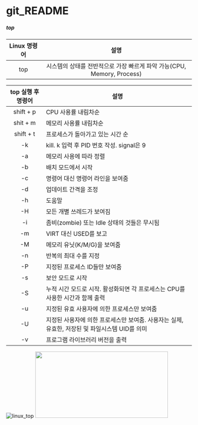 # git_README

##### top

|Linux 명령어|설명|
|:---:|:---:|
|top|시스템의 상태를 전반적으로 가장 빠르게 파악 가능(CPU, Memory, Process)|


|top 실행 후 명령어|설명|
|:---:|---|
|shift + p|CPU 사용률 내림차순|
|shit + m|메모리 사용률 내림차순|
|shift + t|프로세스가 돌아가고 있는 시간 순|
|-k|kill. k 입력 후 PID 번호 작성. signal은 9|
|-a|메모리 사용에 따라 정렬|
|-b|배치 모드에서 시작|
|-c|명령어 대신 명령어 라인을 보여줌|
|-d|업데이트 간격을 조정|
|-h|도움말|
|-H|모든 개별 쓰레드가 보여짐|
|-i|좀비(zombie) 또는 Idle 상태의 것들은 무시됨|
|-m|VIRT 대신 USED를 보고|
|-M|메모리 유닛(K/M/G)을 보여줌|
|-n|반복의 최대 수를 지정|
|-P|지정된 프로세스 ID들만 보여줌|
|-s|보안 모드로 시작|
|-S|누적 시간 모드로 시작. 활성화되면 각 프로세스는 CPU를 사용한 시간과 함께 출력|
|-u|지정된 유효 사용자에 의한 프로세스만 보여줌|
|-U|지정된 사용자에 의한 프로세스만 보여줌. 사용자는 실제, 유효한, 저장된 및 파일시스템 UID를 의미|
|-v|프로그램 라이브러리 버전을 출력|


![linux_top](https://user-images.githubusercontent.com/102000890/172051703-09952ee2-2a7c-410b-b8ea-ab402ea7179a.png)
<img src="https://user-images.githubusercontent.com/102000890/172051703-09952ee2-2a7c-410b-b8ea-ab402ea7179a.png" width="360" height="180">

